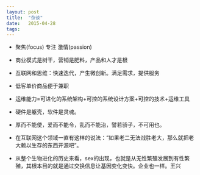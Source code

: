 ```yaml
---
layout: post
title:  "杂谈"
date:   2015-04-28
tags:
---
```


- 聚焦(focus) 专注 激情(passion)
- 商业模式是树干，营销是肥料，产品和人才是根

- 互联网和思维：快速迭代，产生微创新。满足需求，提供服务


- 低客单价商品便于兼职
- 运维能力=可进化的系统架构+可控的系统设计方案+可控的技术+运维工具
- 硬件是躯壳，软件是灵魂。
- 厚而不能使，爱而不能令，乱而不能治，譬若骄子，不可用也。

- 在互联网这个领域一直有这样的说法：“如果老二无法战胜老大，那么就把老大赖以生存的东西开源吧”。

- 从整个生物进化的历史来看，sex的出现，也就是从无性繁殖发展到有性繁殖，其根本目的就是通过交换信息让基因变化变快。企业也一样。王兴
